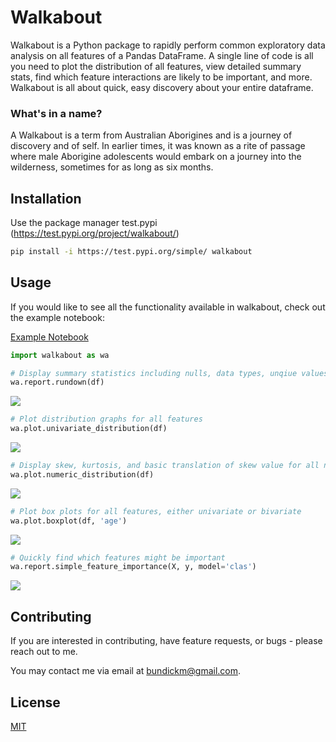 # Walkabout

Walkabout is a Python package to rapidly perform common exploratory data analysis on all features of a Pandas DataFrame. A single line of code is all you need to plot the distribution of all features, view detailed summary stats, find which feature interactions are likely to be important, and more. Walkabout is all about quick, easy discovery about your entire dataframe.

### What's in a name?
A Walkabout is a term from Australian Aborigines and is a journey of discovery and of self. In earlier times, it was known as a rite of passage where male Aborigine adolescents would embark on a journey into the wilderness, sometimes for as long as six months.

## Installation

Use the package manager test.pypi (https://test.pypi.org/project/walkabout/)

```bash
pip install -i https://test.pypi.org/simple/ walkabout
```

## Usage
If you would like to see all the functionality available in walkabout, check out the example notebook:

[Example Notebook](https://colab.research.google.com/drive/1Tufo97ZclCujjPtHhNoXNkjGKloi6y4S)

```python
import walkabout as wa

# Display summary statistics including nulls, data types, unqiue values, and shape
wa.report.rundown(df)
```
![](https://raw.githubusercontent.com/bundickm/walkabout/master/images/rundown.png)

```python
# Plot distribution graphs for all features
wa.plot.univariate_distribution(df)
```
![](https://raw.githubusercontent.com/bundickm/walkabout/master/images/univariate_distribution.png)

```python
# Display skew, kurtosis, and basic translation of skew value for all numeric features.
wa.plot.numeric_distribution(df)
```
![](https://raw.githubusercontent.com/bundickm/walkabout/master/images/numeric_distribution.png)

```python
# Plot box plots for all features, either univariate or bivariate
wa.plot.boxplot(df, 'age')
```
![](https://raw.githubusercontent.com/bundickm/walkabout/master/images/boxplot.png)

```python
# Quickly find which features might be important
wa.report.simple_feature_importance(X, y, model='clas')
```
![](https://raw.githubusercontent.com/bundickm/walkabout/master/images/feature_importance.png)

## Contributing
If you are interested in contributing, have feature requests, or bugs - please reach out to me.

You may contact me via email at bundickm@gmail.com.

## License
[MIT](https://choosealicense.com/licenses/mit/)
